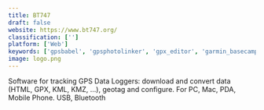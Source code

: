 ```yaml
---
title: BT747
draft: false 
website: https://www.bt747.org/
classification: ['']
platform: ['Web']
keywords: ['gpsbabel', 'gpsphotolinker', 'gpx_editor', 'garmin_basecamp', 'gpsmid', 'here_wego', 'kmlcsv_converter', 'mobile_gmaps', 'mobile_trail_explorer', 'navit', 'osmand', 'pytrainer', 'qlandkarte_gt', 'routeconverter', 'trekbuddy', 'waze', 'igo_my_way']
image: logo.png
---
```

Software for tracking GPS Data Loggers: download and convert data (HTML, GPX, KML, KMZ, ...), geotag and configure.  For PC, Mac, PDA, Mobile Phone.  USB, Bluetooth